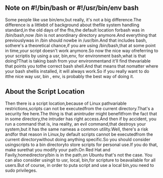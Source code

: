 ## Note on #!/bin/bash or #!/usr/bin/env bash
Some people like use bin/env,but really, it's not a big difference.The difference is a littlebit of background about thefile system handling standard,in the old days of the fhs,the default location forbash was in /bin/bash,now /bin is not anordinary directory anymore.And everything that previouslywas in /bin should nowbe in /usr/bin.And that includes bash, sothere's a theoretical chance,if you are using /bin/bash,that at some point in time,your script doesn't work anymore.So now the nice way ofreferring to your scriptis by using a usr, bin,env, for environment bash,what is that doing?That is taking bash from your environmentand it'll find thevariable that points you tothe correct bash shell.And that means that nomatter where your bash shellis installed, it will always work.So if you really want to do itthe nice way usr, bin , env,
is probably the best way of doing it.


## About the Script Location
Then there is a script location,because of Linux pathvariable restrictions,scripts can not be 
executedfrom the current directory.That's a security fee here.The thing is that anintruder might
benefitfrom the fact that in some directory,the intruder has right access.And then if by accident,
you run a command that is, ina reality, an evil command,that destroys your system,but it has the
same nameas a common utility.Well, there's a risk andfor that reason in Linux,by default scripts
cannot be executedfrom the current directorywithout doing anything specific.So you should consider
usingscripts to a bin directoryto store scripts for personal use.If you do that, make surethat
you modify your path.On Red Hat and Favily,homedirectory/bin is in the path,on Ubuntu that's not the case.
You can also consider usingit to usr, local, bin,for scripture to beavailable for all users.But of course, 
in order to puta script and use a local bin,you need to sudo privileges.
